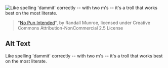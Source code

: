 ![Like spelling 'dammit' correctly -- with two m's -- it's a troll that works best on the most literate.](https://imgs.xkcd.com/comics/no_pun_intended.png)
> "[No Pun Intended](https://xkcd.com/559/)", by Randall Munroe, licensed under Creative Commons Attribution-NonCommercial 2.5 License

## Alt Text
Like spelling 'dammit' correctly -- with two m's -- it's a troll that works best on the most literate.
